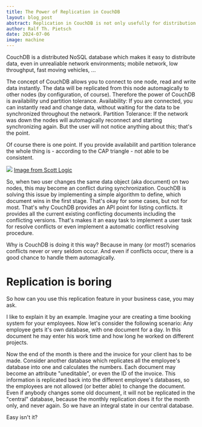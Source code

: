 ```yaml
---
title: The Power of Replication in CouchDB
layout: blog_post
abstract: Replication in CouchDB is not only usefully for distribution. Together with filters it became a powerful tool for realizing business cases.
author: Ralf Th. Pietsch
date: 2024-07-06
image: machine
---
```


CouchDB is a distributed NoSQL database which makes it easy to distribute data, even in unrealiable network environments;
mobile network, low throughput, fast moving vehicles, ...

The concept of CouchDB allows you to connect to one node, read and write data instantly.
The data will be replicated from this node automagically to other nodes (by configuration, of course).
Therefore the power of CouchDB is availability und partition tolerance.
Availability: If you are connected, you can instantly read and change data, without waiting for the data to be synchronized throughout the network.
Partition Tolerance: If the network was down the nodes will automagically reconnect and starting synchronizing again.
But the user will not notice anything about this; that's the point.

Of course there is one point.
If you provide availabilit and partition tolerance the whole thing is - according to the CAP triangle - not able to be consistent.

<img src="https://blog.scottlogic.com/dgorst/assets/mongodb-vs-couchdb/nosql-triangle.png">
<a href="https://blog.scottlogic.com/2014/08/04/mongodb-vs-couchdb.html">Image from Scott Logic</a>

So, when two user changes the same data object (aka document) on two nodes, this may become an conflict during synchronization.
CouchDB is solving this issue by implementing a simple algorithm to define, which document wins in the first stage.
That's okay for some cases, but not for most.
That's why CouchDB provides an API point for listing conflicts.
It provides all the current existing conflicting documents including the conflicting versions.
That's makes it an easy task to implement a user task for resolve conflicts or even implement a automatic conflict resolving procedure.

Why is CouchDB is doing it this way?
Because in many (or most?) scenarios conflicts never or very seldom occur.
And even if conflicts occur, there is a good chance to handle them automagically.

# Replication is boring

So how can you use this replication feature in your business case, you may ask.

I like to explain it by an example.
Imagine your are creating a time booking system for your employees.
Now let's consider the following scenario:
Any employee gets it's own database, with one document for a day.
In this document he may enter his work time and how long he worked on different projects.

Now the end of the month is there and the invoice for your client has to be made.
Consider another database which replicates all the employee's database into one and calculates the numbers.
Each document may become an attribute "uneditable", or even the ID of the invoice.
This information is replicated back into the different employee's databases, so the employees are not allowed (or better able) to change the document.
Even if anybody changes some old document, it will not be replicated in the "central" database, because the monthly replication does it for the month only, and never again.
So we have an integral state in our central database.

Easy isn't it?

